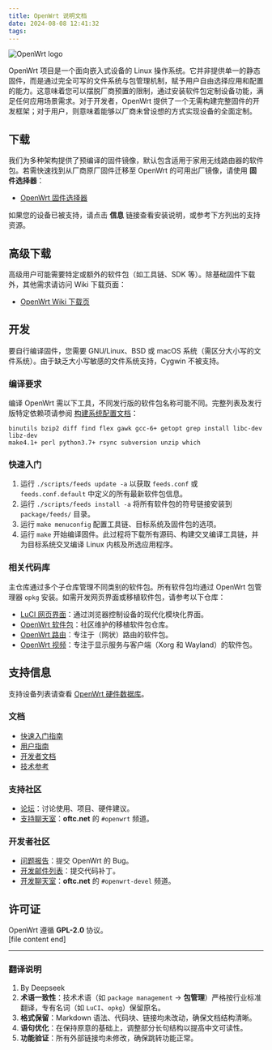 ```yaml
---
title: OpenWrt 说明文档
date: 2024-08-08 12:41:32
tags:
---
```


![OpenWrt logo](https://jsd.xcqcoo.top/gh/openwrt/openwrt@main/include/logo.png)  

OpenWrt 项目是一个面向嵌入式设备的 Linux 操作系统。它并非提供单一的静态固件，而是通过完全可写的文件系统与包管理机制，赋予用户自由选择应用和配置的能力。这意味着您可以摆脱厂商预置的限制，通过安装软件包定制设备功能，满足任何应用场景需求。对于开发者，OpenWrt 提供了一个无需构建完整固件的开发框架；对于用户，则意味着能够以厂商未曾设想的方式实现设备的全面定制。  

## 下载  

我们为多种架构提供了预编译的固件镜像，默认包含适用于家用无线路由器的软件包。若需快速找到从厂商原厂固件迁移至 OpenWrt 的可用出厂镜像，请使用 **固件选择器**：  

* [OpenWrt 固件选择器](https://firmware-selector.openwrt.org/)  

如果您的设备已被支持，请点击 **信息** 链接查看安装说明，或参考下方列出的支持资源。  

## 高级下载  

高级用户可能需要特定或额外的软件包（如工具链、SDK 等）。除基础固件下载外，其他需求请访问 Wiki 下载页面：  

* [OpenWrt Wiki 下载页](https://openwrt.org/downloads)  

## 开发  

要自行编译固件，您需要 GNU/Linux、BSD 或 macOS 系统（需区分大小写的文件系统）。由于缺乏大小写敏感的文件系统支持，Cygwin 不被支持。  

### 编译要求  

编译 OpenWrt 需以下工具，不同发行版的软件包名称可能不同。完整列表及发行版特定依赖项请参阅 [构建系统配置文档](https://openwrt.org/docs/guide-developer/build-system/install-buildsystem)：  

```  
binutils bzip2 diff find flex gawk gcc-6+ getopt grep install libc-dev libz-dev  
make4.1+ perl python3.7+ rsync subversion unzip which  
```  

### 快速入门  

1. 运行 `./scripts/feeds update -a` 以获取 `feeds.conf` 或 `feeds.conf.default` 中定义的所有最新软件包信息。  
2. 运行 `./scripts/feeds install -a` 将所有软件包的符号链接安装到 `package/feeds/` 目录。  
3. 运行 `make menuconfig` 配置工具链、目标系统及固件包的选项。  
4. 运行 `make` 开始编译固件。此过程将下载所有源码、构建交叉编译工具链，并为目标系统交叉编译 Linux 内核及所选应用程序。  

### 相关代码库  

主仓库通过多个子仓库管理不同类别的软件包。所有软件包均通过 OpenWrt 包管理器 `opkg` 安装。如需开发网页界面或移植软件包，请参考以下仓库：  

* [LuCI 网页界面](https://github.com/openwrt/luci)：通过浏览器控制设备的现代化模块化界面。  
* [OpenWrt 软件包](https://github.com/openwrt/packages)：社区维护的移植软件包仓库。  
* [OpenWrt 路由](https://github.com/openwrt/routing)：专注于（网状）路由的软件包。  
* [OpenWrt 视频](https://github.com/openwrt/video)：专注于显示服务与客户端（Xorg 和 Wayland）的软件包。  

## 支持信息  

支持设备列表请查看 [OpenWrt 硬件数据库](https://openwrt.org/supported_devices)。  

### 文档  

* [快速入门指南](https://openwrt.org/docs/guide-quick-start/start)  
* [用户指南](https://openwrt.org/docs/guide-user/start)  
* [开发者文档](https://openwrt.org/docs/guide-developer/start)  
* [技术参考](https://openwrt.org/docs/techref/start)  

### 支持社区  

* [论坛](https://forum.openwrt.org)：讨论使用、项目、硬件建议。  
* [支持聊天室](https://webchat.oftc.net/#openwrt)：**oftc.net** 的 `#openwrt` 频道。  

### 开发者社区  

* [问题报告](https://bugs.openwrt.org)：提交 OpenWrt 的 Bug。  
* [开发邮件列表](https://lists.openwrt.org/mailman/listinfo/openwrt-devel)：提交代码补丁。  
* [开发聊天室](https://webchat.oftc.net/#openwrt-devel)：**oftc.net** 的 `#openwrt-devel` 频道。  

## 许可证  

OpenWrt 遵循 **GPL-2.0** 协议。  
[file content end]  

---

### 翻译说明
1. By Deepseek
2. **术语一致性**：技术术语（如 `package management` → **包管理**）严格按行业标准翻译，专有名词（如 `LuCI`、`opkg`）保留原名。  
3. **格式保留**：Markdown 语法、代码块、链接均未改动，确保文档结构清晰。  
4. **语句优化**：在保持原意的基础上，调整部分长句结构以提高中文可读性。  
5. **功能验证**：所有外部链接均未修改，确保跳转功能正常。